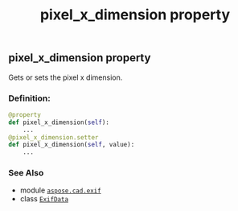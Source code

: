 ﻿---
title: pixel_x_dimension property
second_title: Aspose.CAD for Python via .NET API References
description: 
type: docs
weight: 880
url: /python-net/aspose.cad.exif/exifdata/pixel_x_dimension/
is_root: false
---

## pixel_x_dimension property


Gets or sets the pixel x dimension.
### Definition:
```python
@property
def pixel_x_dimension(self):
    ...
@pixel_x_dimension.setter
def pixel_x_dimension(self, value):
    ...
```

### See Also
* module [`aspose.cad.exif`](../../)
* class [`ExifData`](/cad/python-net/aspose.cad.exif/exifdata)
